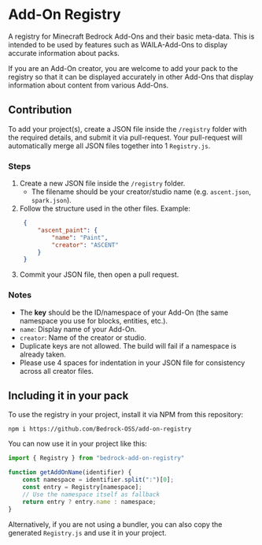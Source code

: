 # Add-On Registry
A registry for Minecraft Bedrock Add-Ons and their basic meta-data. This is intended to be used by features such as WAILA-Add-Ons to display accurate information about packs.

If you are an Add-On creator, you are welcome to add your pack to the registry so that it can be displayed accurately in other Add-Ons that display information about content from various Add-Ons.


## Contribution
To add your project(s), create a JSON file inside the `/registry` folder with the required details, and submit it via pull-request.
Your pull-request will automatically merge all JSON files together into 1 `Registry.js`.

### Steps
1. Create a new JSON file inside the `/registry` folder.  
   - The filename should be your creator/studio name (e.g. `ascent.json`, `spark.json`).
2. Follow the structure used in the other files. Example:
   ```json
    {
        "ascent_paint": {
            "name": "Paint",
            "creator": "ASCENT"
        }
    }
   ```
3. Commit your JSON file, then open a pull request.

### Notes
- The **key** should be the ID/namespace of your Add-On (the same namespace you use for blocks, entities, etc.).
- `name`: Display name of your Add-On.
- `creator`: Name of the creator or studio.
- Duplicate keys are not allowed. The build will fail if a namespace is already taken.
- Please use 4 spaces for indentation in your JSON file for consistency across all creator files.

## Including it in your pack
To use the registry in your project, install it via NPM from this repository:
```
npm i https://github.com/Bedrock-OSS/add-on-registry
```

You can now use it in your project like this:
```javascript
import { Registry } from "bedrock-add-on-registry"

function getAddOnName(identifier) {
    const namespace = identifier.split(":")[0];
    const entry = Registry[namespace];
    // Use the namespace itself as fallback
    return entry ? entry.name : namespace;
}
```

Alternatively, if you are not using a bundler, you can also copy the generated `Registry.js` and use it in your project.
